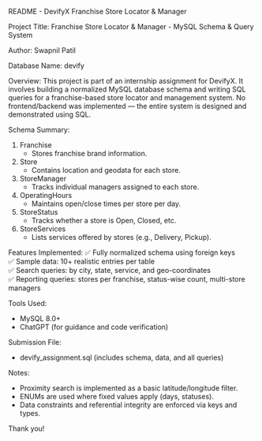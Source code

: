 README - DevifyX Franchise Store Locator & Manager

Project Title:
Franchise Store Locator & Manager - MySQL Schema & Query System

Author:
Swapnil Patil

Database Name:
devify

Overview:
This project is part of an internship assignment for DevifyX. It involves building a normalized MySQL database schema and writing SQL queries for a franchise-based store locator and management system. No frontend/backend was implemented — the entire system is designed and demonstrated using SQL.

Schema Summary:
1. Franchise
   - Stores franchise brand information.
2. Store
   - Contains location and geodata for each store.
3. StoreManager
   - Tracks individual managers assigned to each store.
4. OperatingHours
   - Maintains open/close times per store per day.
5. StoreStatus
   - Tracks whether a store is Open, Closed, etc.
6. StoreServices
   - Lists services offered by stores (e.g., Delivery, Pickup).

Features Implemented:
✅ Fully normalized schema using foreign keys  
✅ Sample data: 10+ realistic entries per table  
✅ Search queries: by city, state, service, and geo-coordinates  
✅ Reporting queries: stores per franchise, status-wise count, multi-store managers  

Tools Used:
- MySQL 8.0+
- ChatGPT (for guidance and code verification)

Submission File:
- devify_assignment.sql (includes schema, data, and all queries)

Notes:
- Proximity search is implemented as a basic latitude/longitude filter.
- ENUMs are used where fixed values apply (days, statuses).
- Data constraints and referential integrity are enforced via keys and types.

Thank you!

